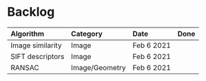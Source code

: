 Backlog
==============

|Algorithm|Category|Date|Done|
|:---|:---|:---|---|
|Image similarity|Image|Feb 6 2021||
|SIFT descriptors|Image|Feb 6 2021||
|RANSAC|Image/Geometry|Feb 6 2021||
